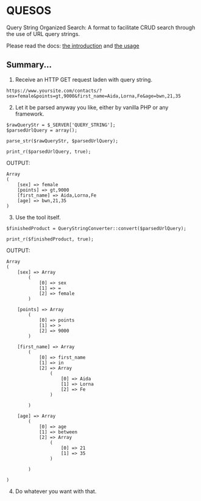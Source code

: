 # QUESOS
Query String Organized Search: A format to facilitate CRUD search through the use of URL query strings.

Please read the docs: [the introduction](docs/intro.md) and [the usage](docs/usage.md)

## Summary...

1. Receive an HTTP GET request laden with query string.
```
https://www.yoursite.com/contacts/?sex=female&points=gt,9000&first_name=Aida,Lorna,Fe&age=bwn,21,35
```
2. Let it be parsed anyway you like, either by vanilla PHP or any framework.
```
$rawQueryStr = $_SERVER['QUERY_STRING'];
$parsedUrlQuery = array();

parse_str($rawQueryStr, $parsedUrlQuery);

print_r($parsedUrlQuery, true);
```

OUTPUT:
```
Array
(
    [sex] => female
    [points] => gt,9000
    [first_name] => Aida,Lorna,Fe
    [age] => bwn,21,35
)
```
3. Use the tool itself.
```
$finishedProduct = QueryStringConverter::convert($parsedUrlQuery);

print_r($finishedProduct, true);
```
OUTPUT:
```
Array
(
    [sex] => Array
        (
            [0] => sex
            [1] => =
            [2] => female
        )

    [points] => Array
        (
            [0] => points
            [1] => >
            [2] => 9000
        )

    [first_name] => Array
        (
            [0] => first_name
            [1] => in
            [2] => Array
                (
                    [0] => Aida
                    [1] => Lorna
                    [2] => Fe
                )

        )

    [age] => Array
        (
            [0] => age
            [1] => between
            [2] => Array
                (
                    [0] => 21
                    [1] => 35
                )

        )

)
```
4. Do whatever you want with that.
